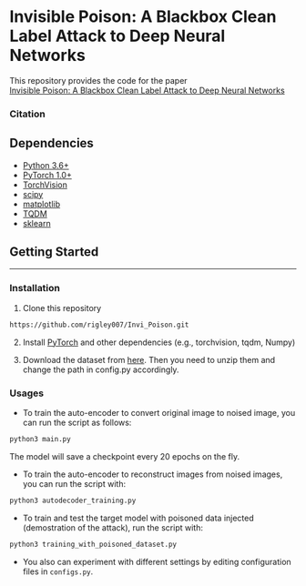 # Invisible Poison: A Blackbox Clean Label Attack to Deep Neural Networks

This repository provides the code for the paper 
<br>
[Invisible Poison: A Blackbox Clean Label Attack to Deep Neural Networks](http://)
<br>

### Citation

## Dependencies
* [Python 3.6+ ](https://www.python.org)
* [PyTorch 1.0+](http://pytorch.org)
* [TorchVision](https://www.python.org)
* [scipy](https://www.scipy.org)
* [matplotlib](https://matplotlib.org/#)
* [TQDM](https://github.com/tqdm/tqdm)
* [sklearn](http://scikit-learn.github.io/stable)

## Getting Started
---

### Installation 

1. Clone this repository
```bash
https://github.com/rigley007/Invi_Poison.git
```

2. Install [PyTorch](http://pytorch.org) and other dependencies (e.g., torchvision, tqdm, Numpy)

3. Download the dataset from [here](https://drive.google.com/file/d/1NrEOREa3FtQ1TTLAUtQQEuSU_PPHMXs4/view?usp=sharing). Then you need to unzip them and change the path in config.py accordingly.

### Usages
+ To train the auto-encoder to convert original image to noised image, you can run the script as follows:
```bash
python3 main.py
```
The model will save a checkpoint every 20 epochs on the fly.

+ To train the auto-encoder to reconstruct images from noised images, you can run the script with:
```bash
python3 autodecoder_training.py
```

+ To train and test the target model with poisoned data injected (demostration of the attack), run the script with:
```bash
python3 training_with_poisoned_dataset.py
```

+ You also can experiment with different settings by editing configuration files in `configs.py`. 

